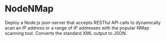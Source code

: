 # NodeNMap
Deploy a Node.js json-server that accepts RESTful API calls to dynamically scan an IP address or a range of IP addresses with the popular NMap scanning tool. Converts the standard XML output to JSON.
